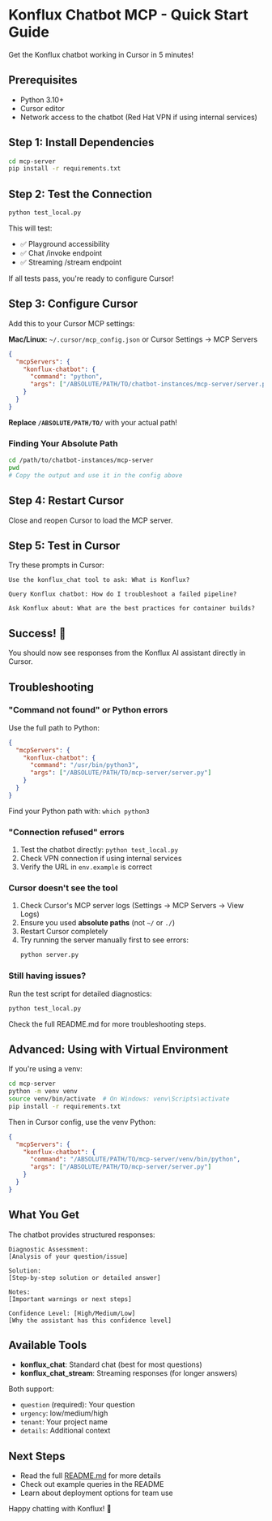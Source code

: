 # Konflux Chatbot MCP - Quick Start Guide

Get the Konflux chatbot working in Cursor in 5 minutes!

## Prerequisites

- Python 3.10+
- Cursor editor
- Network access to the chatbot (Red Hat VPN if using internal services)

## Step 1: Install Dependencies

```bash
cd mcp-server
pip install -r requirements.txt
```

## Step 2: Test the Connection

```bash
python test_local.py
```

This will test:
- ✅ Playground accessibility
- ✅ Chat /invoke endpoint
- ✅ Streaming /stream endpoint

If all tests pass, you're ready to configure Cursor!

## Step 3: Configure Cursor

Add this to your Cursor MCP settings:

**Mac/Linux:** `~/.cursor/mcp_config.json` or Cursor Settings → MCP Servers

```json
{
  "mcpServers": {
    "konflux-chatbot": {
      "command": "python",
      "args": ["/ABSOLUTE/PATH/TO/chatbot-instances/mcp-server/server.py"]
    }
  }
}
```

**Replace `/ABSOLUTE/PATH/TO/`** with your actual path!

### Finding Your Absolute Path

```bash
cd /path/to/chatbot-instances/mcp-server
pwd
# Copy the output and use it in the config above
```

## Step 4: Restart Cursor

Close and reopen Cursor to load the MCP server.

## Step 5: Test in Cursor

Try these prompts in Cursor:

```
Use the konflux_chat tool to ask: What is Konflux?
```

```
Query Konflux chatbot: How do I troubleshoot a failed pipeline?
```

```
Ask Konflux about: What are the best practices for container builds?
```

## Success! 🎉

You should now see responses from the Konflux AI assistant directly in Cursor.

## Troubleshooting

### "Command not found" or Python errors

Use the full path to Python:

```json
{
  "mcpServers": {
    "konflux-chatbot": {
      "command": "/usr/bin/python3",
      "args": ["/ABSOLUTE/PATH/TO/mcp-server/server.py"]
    }
  }
}
```

Find your Python path with: `which python3`

### "Connection refused" errors

1. Test the chatbot directly: `python test_local.py`
2. Check VPN connection if using internal services
3. Verify the URL in `env.example` is correct

### Cursor doesn't see the tool

1. Check Cursor's MCP server logs (Settings → MCP Servers → View Logs)
2. Ensure you used **absolute paths** (not `~/` or `./`)
3. Restart Cursor completely
4. Try running the server manually first to see errors:
   ```bash
   python server.py
   ```

### Still having issues?

Run the test script for detailed diagnostics:

```bash
python test_local.py
```

Check the full README.md for more troubleshooting steps.

## Advanced: Using with Virtual Environment

If you're using a venv:

```bash
cd mcp-server
python -m venv venv
source venv/bin/activate  # On Windows: venv\Scripts\activate
pip install -r requirements.txt
```

Then in Cursor config, use the venv Python:

```json
{
  "mcpServers": {
    "konflux-chatbot": {
      "command": "/ABSOLUTE/PATH/TO/mcp-server/venv/bin/python",
      "args": ["/ABSOLUTE/PATH/TO/mcp-server/server.py"]
    }
  }
}
```

## What You Get

The chatbot provides structured responses:

```
Diagnostic Assessment:
[Analysis of your question/issue]

Solution:
[Step-by-step solution or detailed answer]

Notes:
[Important warnings or next steps]

Confidence Level: [High/Medium/Low]
[Why the assistant has this confidence level]
```

## Available Tools

- **konflux_chat**: Standard chat (best for most questions)
- **konflux_chat_stream**: Streaming responses (for longer answers)

Both support:
- `question` (required): Your question
- `urgency`: low/medium/high
- `tenant`: Your project name
- `details`: Additional context

## Next Steps

- Read the full [README.md](README.md) for more details
- Check out example queries in the README
- Learn about deployment options for team use

Happy chatting with Konflux! 🚀

